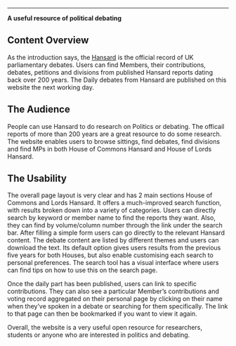 
----
**A useful resource of political debating**

## Content Overview
As the introduction says, the [Hansard](https://hansard.parliament.uk/) is the official record of UK parliamentary debates. Users can find Members, their contributions, debates, petitions and divisions from published Hansard reports dating back over 200 years. The Daily debates from Hansard are published on this website the next working day. 


## The Audience
People can use Hansard to do research on Politics or debating. The officail reports of more than 200 years are a great resource to do some research. The website enables users to browse sittings, find debates, find divisions and find MPs in both House of Commons Hansard and House of Lords Hansard.


## The Usability
The overall page layout is very clear and has 2 main sections House of Commons and Lords Hansard. It offers a much-improved search function, with results broken down into a variety of categories. Users can directly search by keyword or member name to find the reports they want. Also, they can find by volume/column number through the link under the search bar. After filling a simple form users can go directly to the relevant Hansard content. The debate content are listed by different themes and users can download the text. Its default option gives users results from the previous five years for both Houses, but also enable customising each search to personal preferences. The search tool has a visual interface where users can find tips on how to use this on the search page.

Once the daily part has been published, users can link to specific contributions. They can also see a particular Member’s contributions and voting record aggregated on their personal page by clicking on their name when they’ve spoken in a debate or searching for them specifically. The link to that page can then be bookmarked if you want to view it again.

Overall, the website is a very useful open resource for researchers, students or anyone who are interested in politics and debating.


